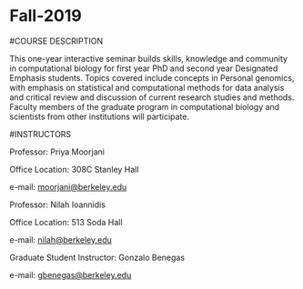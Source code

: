 # Fall-2019
#COURSE DESCRIPTION

This one-year interactive seminar builds skills, knowledge and community in computational biology for first year PhD and second year Designated Emphasis students. Topics covered include concepts in Personal genomics, with emphasis on statistical and computational methods for data analysis and critical review and discussion of current research studies and methods. Faculty members of the graduate program in computational biology and scientists from other institutions will participate.

 

#INSTRUCTORS

Professor: Priya Moorjani

Office Location: 308C Stanley Hall

e-mail: moorjani@berkeley.edu

 

Professor: Nilah Ioannidis

Office Location: 513 Soda Hall

e-mail: nilah@berkeley.edu

 

Graduate Student Instructor: Gonzalo Benegas

e-mail: gbenegas@berkeley.edu

